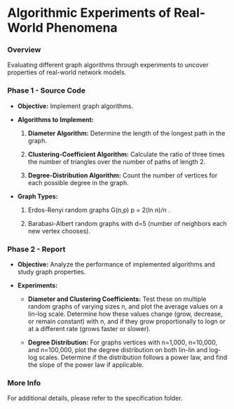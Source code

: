 # Algorithmic Experiments of Real-World Phenomena

### Overview

Evaluating different graph algorithms through experiments to uncover
properties of real-world network models.

### Phase 1 - Source Code 

-   **Objective:** Implement graph algorithms.

-   **Algorithms to Implement:**

    1.  **Diameter Algorithm:** Determine the length of the longest path
        in the graph.

    2.  **Clustering-Coefficient Algorithm:** Calculate the ratio of three times the number of triangles over the number of paths of length 2.

    3.  **Degree-Distribution Algorithm:** Count the number of vertices
        for each possible degree in the graph.

-   **Graph Types:**

    1.  Erdos-Renyi random graphs G(n,p)  p = 2(ln n)/n ​.

    2.  Barabasi-Albert random graphs with d=5 (number of
        neighbors each new vertex chooses).

### Phase 2 - Report

-   **Objective:** Analyze the performance of implemented algorithms and
    study graph properties.

-   **Experiments:**

    -   **Diameter and Clustering Coefficients:** Test these on multiple
        random graphs of varying sizes n, and plot the average values
        on a lin-log scale. Determine how these values change (grow, decrease, or remain constant) with n, and if they grow proportionally to logn or at a
        different rate (grows faster or slower).

    -   **Degree Distribution:** For graphs vertices with n=1,000, n=10,000, and n=100,000, plot the degree distribution on both lin-lin and
        log-log scales. Determine if the distribution follows a power
        law, and find the slope of the power law if applicable.

### More Info
For additional details, please refer to the specification folder.